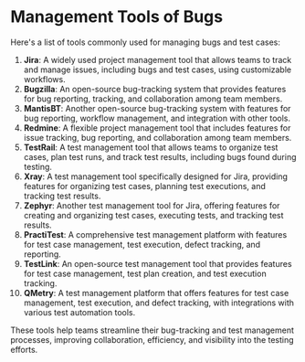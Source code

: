 # Management Tools of Bugs

Here's a list of tools commonly used for managing bugs and test cases:

1. **Jira**: A widely used project management tool that allows teams to track and manage issues, including bugs and test cases, using customizable workflows.
2. **Bugzilla**: An open-source bug-tracking system that provides features for bug reporting, tracking, and collaboration among team members.
3. **MantisBT**: Another open-source bug-tracking system with features for bug reporting, workflow management, and integration with other tools.
4. **Redmine**: A flexible project management tool that includes features for issue tracking, bug reporting, and collaboration among team members.
5. **TestRail**: A test management tool that allows teams to organize test cases, plan test runs, and track test results, including bugs found during testing.
6. **Xray**: A test management tool specifically designed for Jira, providing features for organizing test cases, planning test executions, and tracking test results.
7. **Zephyr**: Another test management tool for Jira, offering features for creating and organizing test cases, executing tests, and tracking test results.
8. **PractiTest**: A comprehensive test management platform with features for test case management, test execution, defect tracking, and reporting.
9. **TestLink**: An open-source test management tool that provides features for test case management, test plan creation, and test execution tracking.
10. **QMetry**: A test management platform that offers features for test case management, test execution, and defect tracking, with integrations with various test automation tools.

These tools help teams streamline their bug-tracking and test management processes, improving collaboration, efficiency, and visibility into the testing efforts.
